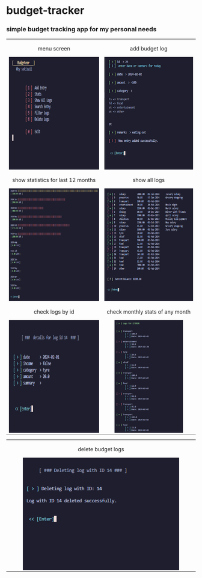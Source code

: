 # budget-tracker

### simple budget tracking app for my personal needs


<table align="center">
  
  <tr>
    <td width="600" align="center" >
      <p>menu screen</p>
      <img align="center" alt="menu screen" src="README/Screenshot 2024-02-02 121940.png" height="300" width="auto" />
    </td>
    <td width="600" align="center" >
      <p>add budget log</p>
      <img align="center"" alt="add budget log" src="README/Screenshot 2024-02-02 122033.png" height="300" width="auto" />
    </td>
  </tr>

  <tr>
    <td width="600" align="center">
      <p>show statistics for last 12 months</p>
      <img align="center" alt="show statistics for last 12 months" src="README/Screenshot 2024-02-02 122046.png" height="300" width="auto" />
    </td>
    <td width="600" align="center">
      <p>show all logs</p>
      <img align="center" alt="show all logs" src="README/Screenshot 2024-02-02 122057.png" height="300" width="auto" />
    </td>
  </tr>

  <tr>
    <td width="600" align="center">
      <p>check logs by id</p>
      <img align="center" alt="check logs by id" src="README/Screenshot 2024-02-02 122120.png" height="300" width="auto" />
    </td>
    <td width="600" align="center">
      <p>check monthly stats of any month</p>
      <img align="center" alt="check monthly stats of any month" src="README/Screenshot 2024-02-02 122146.png" height="300" width="auto" />
    </td>
  </tr>
  
</table>


<table align="center">
  <tr>
    <td width="600" align="center">
      <p>delete budget logs</p>
      <img align="center" alt="delete budget logs" src="README/Screenshot 2024-02-02 122200.png" height="300" width="auto" />
    </td>
  </tr>
</table>
